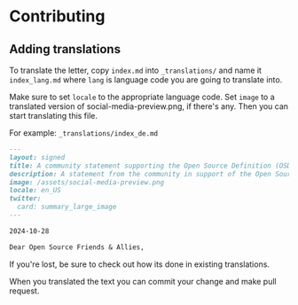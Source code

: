 # Contributing

## Adding translations

To translate the letter, copy `index.md` into `_translations/`
and name it `index_lang.md` where `lang` is language code you are going to translate into.

Make sure to set `locale` to the appropriate language code. Set `image` to a translated version of social-media-preview.png, if there's any. Then you can start translating this file.

For example: `_translations/index_de.md`

```md
---
layout: signed
title: A community statement supporting the Open Source Definition (OSD)
description: A statement from the community in support of the Open Source Definition (OSD) version 1.9
image: /assets/social-media-preview.png
locale: en_US
twitter:
  card: summary_large_image
---

2024-10-28

Dear Open Source Friends & Allies,
```

If you're lost, be sure to check out how its done in existing translations.

When you translated the text you can commit your change and make pull request.
